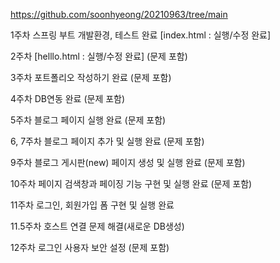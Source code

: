 https://github.com/soonhyeong/20210963/tree/main

1주차 스프링 부트 개발환경, 테스트 완료 [index.html : 실행/수정 완료] 

2주차 [helllo.html : 실행/수정 완료] (문제 포함)

3주차 포트폴리오 작성하기 완료 (문제 포함)

4주차 DB연동 완료 (문제 포함)

5주차 블로그 페이지 실행 완료 (문제 포함)

6, 7주차 블로그 페이지 추가 및 실행 완료 (문제 포함)

9주차 블로그 게시판(new) 페이지 생성 및 실행 완료 (문제 포함)

10주차 페이지 검색창과 페이징 기능 구현 및 실행 완료 (문제 포함)

11주차 로그인, 회원가입 폼 구현 및 실행 완료

11.5주차 호스트 연결 문제 해결(새로운 DB생성)

12주차 로그인 사용자 보안 설정 (문제 포함)